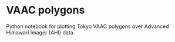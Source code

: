 # VAAC polygons
Python notebook for plotting Tokyo VAAC polygons over Advanced Himawari Imager (AHI) data.
